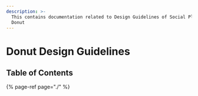 ```yaml
---
description: >-
  This contains documentation related to Design Guidelines of Social Platform
  Donut
---
```


# Donut Design Guidelines

## Table of Contents

{% page-ref page="./" %}

